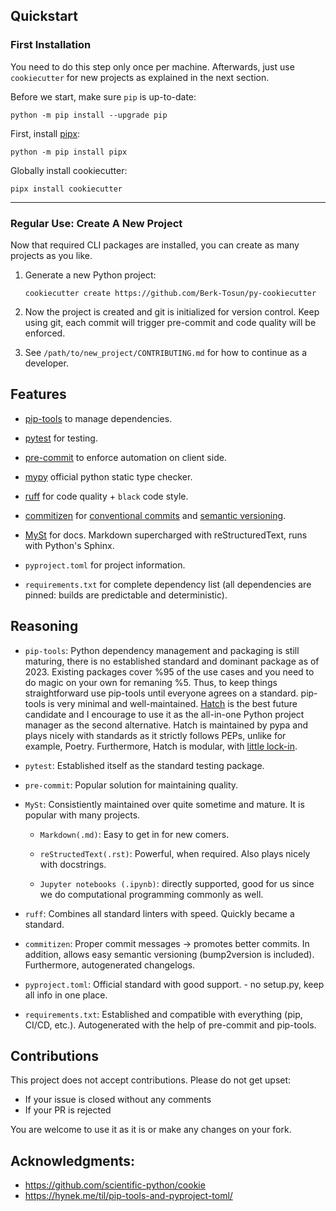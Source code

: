 ## Quickstart

### First Installation

You need to do this step only once
per machine. Afterwards, just use `cookiecutter` for new projects as explained
in the next section.

Before we start, make sure `pip` is up-to-date:
```shell
python -m pip install --upgrade pip
```

First, install [pipx](https://github.com/pypa/pipx):

```shell
python -m pip install pipx
```

Globally install cookiecutter:

```shell
pipx install cookiecutter
```

---

### Regular Use: Create A New Project

Now that required CLI packages are installed, you can create as many projects as you like.

1. Generate a new Python project:

    ```shell
    cookiecutter create https://github.com/Berk-Tosun/py-cookiecutter
    ```

0. Now the project is created and git is initialized for version control.
Keep using git, each commit will trigger pre-commit
and code quality will be enforced.

0. See `/path/to/new_project/CONTRIBUTING.md` for how to continue as a developer.

##  Features

* [pip-tools](https://github.com/jazzband/pip-tools) to manage dependencies.
* [pytest](https://docs.pytest.org) for testing.
* [pre-commit](https://github.com/pre-commit/pre-commit) to enforce
automation on client side.
* [mypy](https://www.mypy-lang.org/) official python static type checker.
* [ruff](https://github.com/charliermarsh/ruff) for code quality + `black` code style.
* [commitizen](https://github.com/commitizen-tools/commitizen) for
[conventional commits](https://www.conventionalcommits.org/en/v1.0.0/)
and [semantic versioning](https://semver.org/).
* [MySt](https://github.com/executablebooks/MyST-Parser) for docs.
Markdown supercharged with reStructuredText, runs with Python's Sphinx.

* `pyproject.toml` for project information.

* `requirements.txt` for complete dependency list (all dependencies are pinned:
builds are predictable and deterministic).

## Reasoning

* `pip-tools`: Python dependency management and packaging is still maturing,
there is no established standard and dominant package as of 2023. Existing packages
cover %95 of the use cases and you need to do magic on your own for remaning %5.
Thus, to keep things straightforward use pip-tools until everyone agrees on a
standard. pip-tools is very minimal and well-maintained.
[Hatch](https://github.com/pypa/hatch) is the
best future candidate and I encourage to
use it as the all-in-one Python project manager as the second alternative.
Hatch is maintained by pypa and plays nicely with standards
as it strictly follows PEPs, unlike for example, Poetry. Furthermore, Hatch is
modular,
with [little lock-in](https://hatch.pypa.io/latest/meta/faq/#interoperability).

* `pytest`: Established itself as the standard testing package.

* `pre-commit`: Popular solution for maintaining quality.

* `MySt`: Consistiently maintained over quite sometime and mature. It is
popular with many projects.

    * `Markdown(.md)`: Easy to get in for new comers.

    * `reStructedText(.rst)`: Powerful, when required. Also plays nicely with
    docstrings.

    * `Jupyter notebooks (.ipynb)`: directly supported,
    good for us since we do computational programming commonly as well.

* `ruff`: Combines all standard linters with speed. Quickly became
a standard.

* `commitizen`: Proper commit messages -> promotes better commits. In addition,
allows easy semantic versioning (bump2version is included). Furthermore, autogenerated
changelogs.

* `pyproject.toml`: Official standard with good support. - no setup.py,
keep all info in one place.

* `requirements.txt`: Established and compatible with everything
(pip, CI/CD, etc.). Autogenerated with the help of pre-commit and pip-tools.

## Contributions

This project does not accept contributions. Please do not get upset:
* If your issue is closed without any comments
* If your PR is rejected

You are welcome to use it as it is or make any changes on your fork.

## Acknowledgments:

* https://github.com/scientific-python/cookie
* https://hynek.me/til/pip-tools-and-pyproject-toml/
